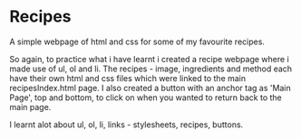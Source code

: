 # Recipes
A simple webpage of html and css for some of my favourite recipes.

So again, to practice what i have learnt i created a recipe webpage where i made use of ul, ol and li.
The recipes - image, ingredients and method each have their own html and css files which were linked to the main recipesIndex.html page. I also created a button with an anchor tag as 'Main Page', top and bottom, to click on when you wanted to return back to the main page.

I learnt alot about ul, ol, li, links - stylesheets, recipes, buttons.
